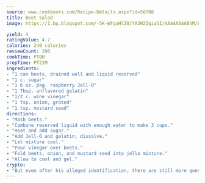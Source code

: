 ```yaml
---
source: www.cookbooks.com/Recipe-Details.aspx?id=50708
title: Beet Salad
image: https://1.bp.blogspot.com/-5K-WfguHlZ0/YA2H2Zqia5I/AAAAAAAABhM/Bdgu68p4aG0Q6jWdy3eGaUXSKw5p3sdxwCLcBGAsYHQ/s324/7.png

yield: 4
ratingValue: 4.7
calories: 240 calories
reviewCount: 390
cookTime: PT0H
prepTime: PT21M
ingredients:
- "1 can beets, drained well and liquid reserved"
- "1 c. sugar"
- "1 6 oz. pkg. raspberry Jell-O"
- "1 Tbsp. unflavored gelatin"
- "1/2 c. wine vinegar"
- "1 tsp. onion, grated"
- "1 tsp. mustard seed"
directions:
- "Mash beets."
- "Combine reserved liquid with enough water to make 3 cups."
- "Heat and add sugar."
- "Add Jell-O and gelatin; dissolve."
- "Let mixture cool."
- "Pour vinegar over beets."
- "Fold beets, onion, and mustard seed into jello mixture."
- "Allow to cool and gel."
crypto:
- "But even after his alleged identification, there are still more questions than answers about the enigmatic creator of Bitcoin."
---
```

